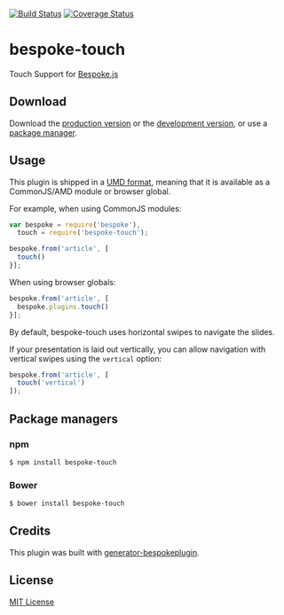[![Build Status](https://secure.travis-ci.org/markdalgleish/bespoke-touch.png?branch=master)](https://travis-ci.org/markdalgleish/bespoke-touch) [![Coverage Status](https://coveralls.io/repos/markdalgleish/bespoke-touch/badge.png)](https://coveralls.io/r/markdalgleish/bespoke-touch)

# bespoke-touch

Touch Support for [Bespoke.js](http://markdalgleish.com/projects/bespoke.js)

## Download

Download the [production version][min] or the [development version][max], or use a [package manager](#package-managers).

[min]: https://raw.github.com/markdalgleish/bespoke-touch/master/dist/bespoke-touch.min.js
[max]: https://raw.github.com/markdalgleish/bespoke-touch/master/dist/bespoke-touch.js

## Usage

This plugin is shipped in a [UMD format](https://github.com/umdjs/umd), meaning that it is available as a CommonJS/AMD module or browser global.

For example, when using CommonJS modules:

```js
var bespoke = require('bespoke'),
  touch = require('bespoke-touch');

bespoke.from('article', [
  touch()
}];
```

When using browser globals:

```js
bespoke.from('article', [
  bespoke.plugins.touch()
}];
```

By default, bespoke-touch uses horizontal swipes to navigate the slides.

If your presentation is laid out vertically, you can allow navigation with vertical swipes using the `vertical` option:

```js
bespoke.from('article', [
  touch('vertical')
]);
```

## Package managers

### npm

```bash
$ npm install bespoke-touch
```

### Bower

```bash
$ bower install bespoke-touch
```

## Credits

This plugin was built with [generator-bespokeplugin](https://github.com/markdalgleish/generator-bespokeplugin).

## License

[MIT License](http://en.wikipedia.org/wiki/MIT_License)
